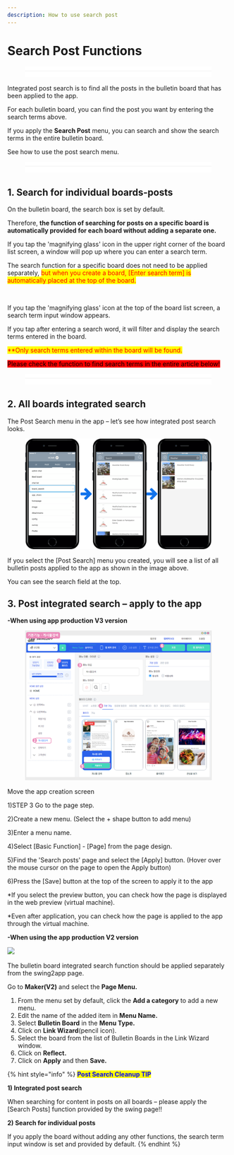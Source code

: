 ```yaml
---
description: How to use search post
---
```


# Search Post Functions

<figure><img src="../../../.gitbook/assets/구분선 (1) (1).PNG" alt=""><figcaption></figcaption></figure>

Integrated post search is to find all the posts in the bulletin board that has been applied to the app.

For each bulletin board, you can find the post you want by entering the search terms above.

If you apply the **Search Post** menu, you can search and show the search terms in the entire bulletin board.

See how to use the post search menu.

<figure><img src="../../../.gitbook/assets/구분선 (1) (1).PNG" alt=""><figcaption></figcaption></figure>

## &#x20;1. Search for individual boards-posts

On the bulletin board, the search box is set by default.

Therefore, **the function of searching for posts on a specific board is automatically provided for each board without adding a separate one.**

If you tap the 'magnifying glass' icon in the upper right corner of the board list screen, a window will pop up where you can enter a search term.

The search function for a specific board does not need to be applied separately, <mark style="color:red;">but when you create a board, \[Enter search term] is automatically placed at the top of the board.</mark>

<div align="left">

<img src="https://wp.swing2app.co.kr/wp-content/uploads/2018/09/%EA%B2%8C%EC%8B%9C%EB%AC%BC%EA%B2%80%EC%83%89NEW1.png" alt="">

</div>

If you tap the 'magnifying glass' icon at the top of the board list screen, a search term input window appears.

If you tap after entering a search word, it will filter and display the search terms entered in the board.

<mark style="color:red;">\*\*Only search terms entered within the board will be found.</mark>

<mark style="background-color:red;">Please check the function to find search terms in the entire article below!</mark>

<figure><img src="../../../.gitbook/assets/구분선 (1) (1).PNG" alt=""><figcaption></figcaption></figure>

## 2. All boards integrated search

The Post Search menu in the app – let’s see how integrated post search looks.

<figure><img src="../../../.gitbook/assets/image (11).png" alt=""><figcaption></figcaption></figure>

If you select the \[Post Search] menu you created, you will see a list of all bulletin posts applied to the app as shown in the image above.

You can see the search field at the top.



## 3. Post integrated search – apply to the app

**-When using app production V3 version**

<figure><img src="../../../.gitbook/assets/image (9).png" alt=""><figcaption></figcaption></figure>

Move the app creation screen

1\)STEP 3 Go to the page step.

2\)Create a new menu. (Select the + shape button to add menu)

3\)Enter a menu name.

4\)Select \[Basic Function] - \[Page] from the page design.

5\)Find the 'Search posts' page and select the \[Apply] button. (Hover over the mouse cursor on the page to open the Apply button)

6\)Press the \[Save] button at the top of the screen to apply it to the app

\*If you select the preview button, you can check how the page is displayed in the web preview (virtual machine).

\*Even after application, you can check how the page is applied to the app through the virtual machine.



**-When using the app production V2 version**

![](https://support.swing2app.com/wp-content/uploads/2018/09/b49-e1587043155303.png)

The bulletin board integrated search function should be applied separately from the swing2app page.

Go to **Maker(V2)** and select the **Page Menu.**

1. From the menu set by default, click the **Add a category** to add a new menu.
2. Edit the name of the added item in **Menu Name.**
3. Select **Bulletin Board** in the **Menu Type.**
4. Click on **Link Wizard**(pencil icon).
5. Select the board from the list of Bulletin Boards in the Link Wizard window.
6. Click on **Reflect.**
7. Click on **Apply** and then **Save.**

{% hint style="info" %}
<mark style="color:blue;">**Post Search Cleanup TIP**</mark>

**1) Integrated post search**

When searching for content in posts on all boards – please apply the \[Search Posts] function provided by the swing page!!

**2) Search for individual posts**

If you apply the board without adding any other functions, the search term input window is set and provided by default.
{% endhint %}

